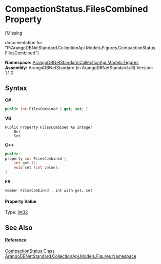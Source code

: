 # CompactionStatus.FilesCombined Property 
 

\[Missing <summary> documentation for "P:ArangoDBNetStandard.CollectionApi.Models.Figures.CompactionStatus.FilesCombined"\]

**Namespace:**&nbsp;<a href="fc0ac85a-f4fb-6c1f-5eac-41e31ea1ab30">ArangoDBNetStandard.CollectionApi.Models.Figures</a><br />**Assembly:**&nbsp;ArangoDBNetStandard (in ArangoDBNetStandard.dll) Version: 1.1.0

## Syntax

**C#**<br />
``` C#
public int FilesCombined { get; set; }
```

**VB**<br />
``` VB
Public Property FilesCombined As Integer
	Get
	Set
```

**C++**<br />
``` C++
public:
property int FilesCombined {
	int get ();
	void set (int value);
}
```

**F#**<br />
``` F#
member FilesCombined : int with get, set

```


#### Property Value
Type: <a href="https://docs.microsoft.com/dotnet/api/system.int32" target="_blank" rel="noopener noreferrer">Int32</a>

## See Also


#### Reference
<a href="18c1a171-c05c-8c34-a8bb-bc165aa2d240">CompactionStatus Class</a><br /><a href="fc0ac85a-f4fb-6c1f-5eac-41e31ea1ab30">ArangoDBNetStandard.CollectionApi.Models.Figures Namespace</a><br />